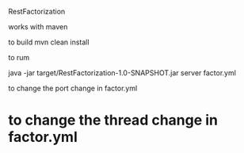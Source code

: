 RestFactorization

works with maven 

to build 
mvn clean install 

to rum 

java -jar target/RestFactorization-1.0-SNAPSHOT.jar server factor.yml

to change the port change in factor.yml

to change the thread change in factor.yml
=================
